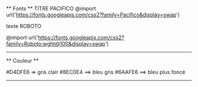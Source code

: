 ** Fonts **
TITRE PACIFICO
@import url('https://fonts.googleapis.com/css2?family=Pacifico&display=swap')

texte ROBOTO

@import url('https://fonts.googleapis.com/css2?family=Roboto:wght@100&display=swap')


----

** Couleur **

#D4DFE6  => gris clair
#8EC0E4 ==> bleu gris 
#6AAFE6 ==> bleu plus foncé


-----


